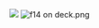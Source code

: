 ![](https://komarev.com/ghpvc/?username=mNeutronyx&color=blue)
<img src="https://github.com/{ImNeutronyx}/{ImNeutronyx}/blob/main/f14 On deck.png" alt="f14 on deck.png">
